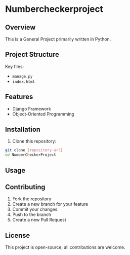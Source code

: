 # Numbercheckerproject

## Overview
This is a General Project primarily written in Python.

## Project Structure
Key files:
- `manage.py`
- `index.html`

## Features
- Django Framework
- Object-Oriented Programming

## Installation

1. Clone this repository:
 ```bash
 git clone [repository-url]
 cd NumberCheckerProject
 ```

## Usage

## Contributing

1. Fork the repository
2. Create a new branch for your feature
3. Commit your changes
4. Push to the branch
5. Create a new Pull Request

## License

This project is open-source, all contributions are welcome.